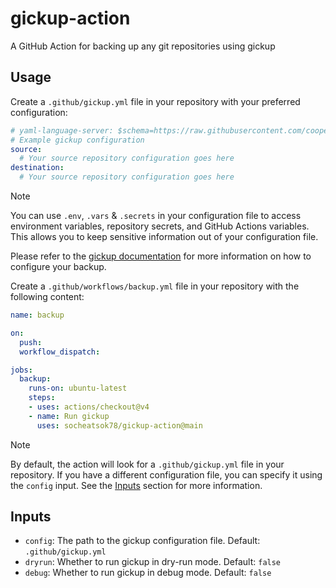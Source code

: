 # gickup-action
A GitHub Action for backing up any git repositories using gickup

## Usage
Create a `.github/gickup.yml` file in your repository with your preferred configuration:

```yml
# yaml-language-server: $schema=https://raw.githubusercontent.com/cooperspencer/gickup/refs/heads/main/gickup_spec.json
# Example gickup configuration
source:
  # Your source repository configuration goes here
destination:
  # Your source repository configuration goes here
```

> [!NOTE]
> You can use `.env`, `.vars` & `.secrets` in your configuration file to access environment variables, repository secrets, and GitHub Actions variables. This allows you to keep sensitive information out of your configuration file.

Please refer to the [gickup documentation](https://cooperspencer.github.io/gickup-documentation/category/configuration) for more information on how to configure your backup.

Create a `.github/workflows/backup.yml` file in your repository with the following content:
```yml
name: backup

on:
  push:
  workflow_dispatch:

jobs:
  backup:
    runs-on: ubuntu-latest
    steps:
    - uses: actions/checkout@v4
    - name: Run gickup
      uses: socheatsok78/gickup-action@main
```

> [!NOTE]
> By default, the action will look for a `.github/gickup.yml` file in your repository. If you have a different configuration file, you can specify it using the `config` input. See the [Inputs](#inputs) section for more information.


## Inputs

- `config`: The path to the gickup configuration file. Default: `.github/gickup.yml`
- `dryrun`: Whether to run gickup in dry-run mode. Default: `false`
- `debug`: Whether to run gickup in debug mode. Default: `false`
